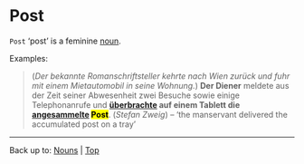 # Post

`Post` ‘post’ is a feminine [noun](../../index.md).

Examples:

> (*Der bekannte Romanschriftsteller kehrte nach Wien zurück und fuhr mit einem Mietautomobil in seine Wohnung.*) **Der Diener** meldete aus der Zeit seiner Abwesenheit zwei Besuche sowie einige Telephonanrufe und **[überbrachte](../../../verbs/ue/ueb/ueberbringen.md) auf einem Tablett die [angesammelte](../../../adjectives/a/an/angesammelt.md) <mark>Post</mark>**. (*Stefan Zweig*) – ‘the manservant delivered the accumulated post on a tray’

----

Back up to: [Nouns](../../index.md) | [Top](../../../index.md)
